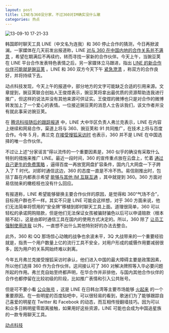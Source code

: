 ```yaml
---
layout: post
title: LINE与360没分家，不过360对IM确实没什么辙
categories: 热点
---
```

![13-09-10 17-21-33](http://ww1.sinaimg.cn/large/4b91f9d5gy1fum3653anhj20kw0fy49y.jpg)

韩国即时聊天工具 LINE（中文名为连我）和 360 停止合作的猜测，今日再掀波澜。一家媒体在几天前发出报道称，LINE [对与 360 在中国内地的合作关系并不满意](http://www.pingwest.com/line-plans-to-choose-another-partner-in-china-when-their-contract-with-qihoo-expires/) ，希望在期满后不再续约，转而寻找一家新的合作伙伴。今天上午，当豌豆荚在 LINE 平台合作发表特色表情之后，另一家媒体立马跟进，指出 [LINE 的新合作伙伴可能就是豌豆荚](http://www.36kr.com/p/206084.html) 。LINE 和 360 双方今天下午 [紧急澄清](http://e.weibo.com/3163248277/A8OtVdcwE) ，称双方的合作良好，并将持续下去。

动点科技发现，今天上午的报道中，部分地方的文字可能缺乏合适的引用来源。文章提到，豌豆荚联合创始人王俊煜表示，豌豆荚将拿出最优质的资源帮助连我进行推广，但这样的说法并没有其他来源可供证实。王俊煜的微博也只是对合作的微博转发加上了一个爱心的表情。一位接近豌豆荚的消息人士告诉我们，该文作者并没有就此事采访豌豆荚。

在 [腾讯科技随后的跟踪报道](http://tech.qq.com/a/20130910/014433.htm) 中，LINE 大中华区负责人弗兰克表示，LINE 在内容上继续和网易合作，渠道上将与 360、豌豆荚和 91 共同推广，在技术上将与百度合作。今年 5 月，弗兰克 [在接受搜狐采访时](http://it.sohu.com/20130523/n376894449.shtml) 也表示，360 并不是 LINE 在中国选择的唯一合作伙伴。

不过让上述“分家谣言”得以流传的一个重要因素是，360 似乎的确没有采取什么特别的措施来推广 LINE。最近一段时间，360 的宣传重点放在云盘上，忙着 [通过自己更牛的免费策略](http://huodong.yunpan.360.cn/xt) ，逼得百度一再放宽网盘扩容条件，国内几大网盘一下子跨入了 T 时代。对即时通信这边，360 的态度一直是不冷不热。易信刚推出时，包括丁磊在内都表示希望 [能够与其他 IM 互联互通](http://v.163.com/zixun/V8GAM7JAP/V95NOE6O6.html) ，其中就提到 360。360 方面对易信抛来的橄榄枝也没有什么回应。

有报道称，LINE 希望能够替换主要合作伙伴的原因，是觉得和 360“气场不合”，目标用户群也不一样。其实不只是 LINE 可能会这样想，对于 360 方面来说，他们无法简单将惯用的“安全牌”移植到即时聊天工具上面。道理很简单，360 可以轻松的承诺网购赔款，但是他们无法保证女孩被骗财骗色以后可以申请赔款（根本赔不起）。这是由即时通信工具在国内的使用方式决定的。所以，360 除了 [让员工强制使用连我](http://news.mydrivers.com/1/268/268050.htm) 以外，一直想不出什么其他特别好的办法去整合。

此外，360 和 QQ 那场惊心动魄的战争也余波未平，3Q 大战带来的一个重要经验就是，指责一个用户数量上亿的流行工具不安全，对用户形成的威慑作用要减弱很多，因为用户的关系网始终难以剥离。

今年五月弗兰克接受搜狐采访时承认，他们进入中国的最大障碍主要是政策因素，所以他们选择 360 作为合作伙伴。这间接认可了 360 对解决牌照等入华必要问题所起的作用。弗兰克自始至终都声明，在华合作并非排他，与国内其他合作伙伴的合作也都停留在比较初级的阶段，比如推广表情和引入公共账号。

但是可不要小看 [公众账号](https://partner.line.me/proposal/zh_CN/proposalGuide.nhn) ，这是 LINE 在日韩台湾等主要市场能够 [火起来](http://3c.tw.msn.com/news/mobile/line%E5%AE%98%E6%96%B9%E5%B8%B3%E8%99%9F%E8%B6%A3%E5%91%B3%E6%8E%A8%E5%87%BA%EF%BC%81%E6%88%90%E7%82%BA%E8%97%9D%E4%BA%BA%E5%A5%BD%E5%8F%8B%E5%B0%B1%E5%9C%A8%E4%BD%A0%E6%8E%8C%E6%8F%A1%E4%B9%8B%E4%B8%AD) 的一个重要原因。在一些明星的百度贴吧中，可以很轻易的看到，歌迷们为了能够跟踪自己喜爱的明星在 Twitter 和 Facebook 的动态，而互相传授翻墙技巧。因为可以和众多日韩明星零距离接触，如果用好这些资源，LINE 可能也会成为中国追星族的一款专用聊天工具。

[动点科技](https://cn.technode.com/post/2013-09-10/line360/)